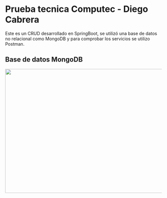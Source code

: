 # Prueba tecnica Computec - Diego Cabrera

Este es un CRUD desarrollado en SpringBoot, se utilizó una base de datos no relacional como MongoDB y para comprobar los servicios se utilizo Postman.

## Base de datos MongoDB

<img src="https://github.com/diego1193/prueba_tecnica/tree/main/images_README/delete_user_by_id response.JPG" width="790" height="400">
